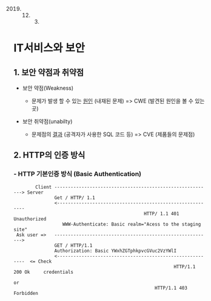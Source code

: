 2019. 12. 03.



# IT서비스와 보안

## 1. 보안 약점과 취약점

- 보안 약점(Weakness)
  - 문제가 발생 할 수 있는 <u>원인</u> (내재된 문제) => CWE (발견된 원인을 볼 수 있는 곳)

- 보안 취약점(unabilty)
  - 문제점의 <u>결과</u> (공격자가 사용한 SQL 코드 등) => CVE (제품들의 문제점)



## 2. HTTP의 인증 방식



### - HTTP 기본인증 방식 (Basic Authentication)

```
        Client ----------------------------------------------------------> Server
               Get / HTTP/ 1.1
               <----------------------------------------------------------
                                                HTTP/ 1.1 401 Unauthorized
                  WWW-Authenticate: Basic realm="Acess to the staging site"
 Ask user =>   ---------------------------------------------------------->
               GET / HTTP/1.1
               Authorization: Basic YWxhZGTphkpvcGVuc2VzYWlI
               <----------------------------------------------------------  <= Check 
                                                           HTTP/1.1 200 Ok     credentials
                                                                        or
                                                    HTTP/1.1 403 Forbidden
```


